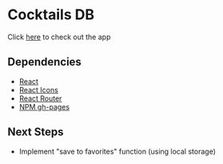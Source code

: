 # Cocktails DB

Click [here](https://ioannis-sporidis.github.io/ra-cocktails-db/) to check out the app

## Dependencies

- [React](https://reactjs.org/)
- [React Icons](https://react-icons.github.io/react-icons/)
- [React Router](https://reactrouter.com/)
- [NPM gh-pages](https://www.npmjs.com/package/gh-pages)

## Next Steps
- Implement "save to favorites" function (using local storage)
